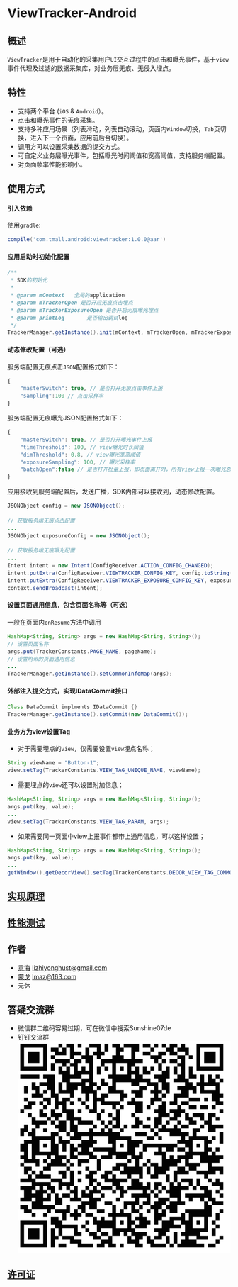 # ViewTracker-Android

## 概述

`ViewTracker`是用于自动化的采集用户`UI`交互过程中的点击和曝光事件，基于`view`事件代理及过滤的数据采集库，对业务层无痕、无侵入埋点。

## 特性

* 支持两个平台 (`iOS` & `Android`）。
* 点击和曝光事件的无痕采集。
* 支持多种应用场景（列表滑动，列表自动滚动，页面内`Window`切换，`Tab`页切换，进入下一个页面，应用前后台切换）。
* 调用方可以设置采集数据的提交方式。
* 可自定义业务层曝光事件，包括曝光时间阈值和宽高阈值，支持服务端配置。
* 对页面帧率性能影响小。

## 使用方式

#### 引入依赖

使用`gradle`:

```groovy
compile('com.tmall.android:viewtracker:1.0.0@aar')
```


#### 应用启动时初始化配置

```java
/**
 * SDK的初始化
 *
 * @param mContext   全局的application
 * @param mTrackerOpen 是否开启无痕点击埋点
 * @param mTrackerExposureOpen 是否开启无痕曝光埋点
 * @param printLog       是否输出调试log
 */
TrackerManager.getInstance().init(mContext, mTrackerOpen, mTrackerExposureOpen, printLog);
```

#### 动态修改配置（可选）

服务端配置无痕点击`JSON`配置格式如下：

```js
{
    "masterSwitch": true, // 是否打开无痕点击事件上报
    "sampling":100 // 点击采样率
}
```
服务端配置无痕曝光JSON配置格式如下：

```js
{
    "masterSwitch": true, // 是否打开曝光事件上报
    "timeThreshold": 100, // view曝光时长阈值
    "dimThreshold": 0.8, // view曝光宽高阈值
    "exposureSampling": 100, // 曝光采样率
    "batchOpen":false // 是否打开批量上报，即页面离开时，所有view上报一次曝光总时长
}
```

应用接收到服务端配置后，发送广播，SDK内部可以接收到，动态修改配置。
```java
JSONObject config = new JSONObject();

// 获取服务端无痕点击配置
...
JSONObject exposureConfig = new JSONObject();

// 获取服务端无痕曝光配置
...
Intent intent = new Intent(ConfigReceiver.ACTION_CONFIG_CHANGED);
intent.putExtra(ConfigReceiver.VIEWTRACKER_CONFIG_KEY, config.toString());
intent.putExtra(ConfigReceiver.VIEWTRACKER_EXPOSURE_CONFIG_KEY, exposureConfig.toString());
context.sendBroadcast(intent);
```

#### 设置页面通用信息，包含页面名称等（可选）

一般在页面内`onResume`方法中调用

```java
HashMap<String, String> args = new HashMap<String, String>();
// 设置页面名称
args.put(TrackerConstants.PAGE_NAME, pageName);
// 设置附带的页面通用信息
...
TrackerManager.getInstance().setCommonInfoMap(args);
```

#### 外部注入提交方式，实现IDataCommit接口

```java
Class DataCommit implments IDataCommit {}
TrackerManager.getInstance().setCommit(new DataCommit());
```

#### 业务方为view设置Tag

* 对于需要埋点的`view`，仅需要设置`view`埋点名称；

```java
String viewName = "Button-1";
view.setTag(TrackerConstants.VIEW_TAG_UNIQUE_NAME, viewName);
```

* 需要埋点的`view`还可以设置附加信息；

```java
HashMap<String, String> args = new HashMap<String, String>();
args.put(key, value);
...
view.setTag(TrackerConstants.VIEW_TAG_PARAM, args);
```

* 如果需要同一页面中view上报事件都带上通用信息，可以这样设置；

```java
HashMap<String, String> args = new HashMap<String, String>();
args.put(key, value);
...
getWindow().getDecorView().setTag(TrackerConstants.DECOR_VIEW_TAG_COMMON_INFO, args);
```

## [实现原理](Docs/viewtracker_principle_CN.md)

## [性能测试](Docs/viewtracker_performance_CN.md)

## 作者

- [意海](https://github.com/deanhust) lizhiyonghust@gmail.com
- [蒙戈](https://github.com/denneyliu)
lmaz@163.com
- 元休

## 答疑交流群
- 微信群二维码容易过期，可在微信中搜索Sunshine07de  
- 钉钉交流群  
![](viewtracker/qr-code/dingtalk-for-qa.png)

## [许可证](LICENSE.txt)
